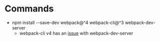 # Commands

* npm install --save-dev webpack@^4 webpack-cli@^3 webpack-dev-server
  * webpack-cli v4 has an [issue](https://github.com/fullstack-hy2020/fullstack-hy2020.github.io/issues/896) with webpack-dev-server
